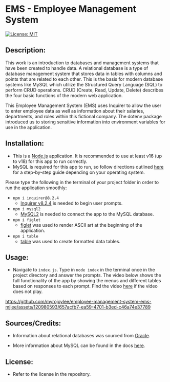 # EMS - Employee Management System

[![License: MIT](https://img.shields.io/badge/License-MIT-yellow.svg)](https://opensource.org/licenses/MIT)

## Description:

This work is an introduction to databases and management systems that have been created to handle data. A relational database is a type of database management system that stores data in tables with columns and points that are related to each other. This is the basis for modern database systems like MySQL which utilize the Structured Query Language (SQL) to perform CRUD operations. CRUD (Create, Read, Update, Delete) describes the four basic functions of the modern web application.

This Employee Management System (EMS) uses Inquirer to allow the user to enter employee data as well as information about their salaries, departments, and roles within this fictional company. The dotenv package introduced us to storing sensitive information into environment variables for use in the application.

## Installation:

- This is a [Node.js](https://nodejs.org/en) application. It is recommended to use at least v16 (up to v18) for this app to run correctly.
- MySQL is required for this app to run, so follow directions outlined [here](https://coding-boot-camp.github.io/full-stack/mysql/mysql-installation-guide) for a step-by-step guide depending on your operating system.

Please type the following in the terminal of your project folder in order to run the application smoothly:

- `npm i inquirer@8.2.4`
  - [Inquirer v8.2.4](https://www.npmjs.com/package/inquirer) is needed to begin user prompts.
- `npm i mysql2`
  - [MySQL2](https://www.npmjs.com/package/mysql2) is needed to connect the app to the MySQL database.
- `npm i figlet`
  - [figlet](https://www.npmjs.com/package/figlet) was used to render ASCII art at the beginning of the application.
- `npm i table`
  - [table](https://www.npmjs.com/package/table) was used to create formatted data tables.

## Usage:

- Navigate to `index.js`. Type in `node index` in the terminal once in the project directory and answer the prompts. The video below shows the full functionality of the app by showing the menus and different tables based on responses to each prompt. Find the video [here](https://drive.google.com/file/d/1msmCTMjxuWFmIr7T_WULStI8PzuOV_dM/view?usp=sharing) if the video does not play.


https://github.com/myrojoylee/employee-management-system-ems-mjlee/assets/120980593/657acfb7-ea59-4701-b3ed-c46a74e37789


## Sources/Credits:

- Information about relational databases was sourced from [Oracle](https://www.oracle.com/database/what-is-a-relational-database/#:~:text=A%20relational%20database%20is%20a,of%20representing%20data%20in%20tables.).

- More information about MySQL can be found in the docs [here](https://dev.mysql.com/doc/).

## License:

- Refer to the license in the repository.
